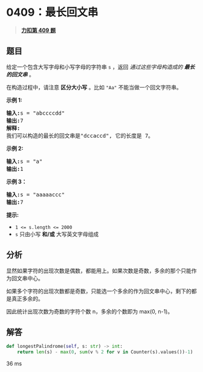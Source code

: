 # 0409：最长回文串


> <u>**[力扣第 409 题](https://leetcode.cn/problems/longest-palindrome/)**</u>

## 题目

<p>给定一个包含大写字母和小写字母的字符串<meta charset="UTF-8" /> <code>s</code> ，返回 <em>通过这些字母构造成的 <strong>最长的回文串</strong></em> 。</p>

<p>在构造过程中，请注意 <strong>区分大小写</strong> 。比如 <code>"Aa"</code> 不能当做一个回文字符串。</p>



<p><strong>示例 1: </strong></p>

<pre>
<strong>输入:</strong>s = "abccccdd"
<strong>输出:</strong>7
<strong>解释:</strong>
我们可以构造的最长的回文串是"dccaccd", 它的长度是 7。
</pre>

<p><strong>示例 2:</strong></p>

<pre>
<strong>输入:</strong>s = "a"
<strong>输出:</strong>1
</pre>

<p><strong>示例 3：</strong></p>

<pre>
<strong>输入:</strong>s = "aaaaaccc"
<strong>输出:</strong>7</pre>



<p><strong>提示:</strong></p>

<ul>
<li><code>1 &lt;= s.length &lt;= 2000</code></li>
<li><code>s</code> 只由小写 <strong>和/或</strong> 大写英文字母组成</li>
</ul>


## 分析

显然如果字符的出现次数是偶数，都能用上。如果次数是奇数，多余的那个只能作为回文串中心。

如果多个字符的出现次数都是奇数，只能选一个多余的作为回文串中心，剩下的都是真正多余的。

因此统计出现次数为奇数的字符个数 n，多余的个数即为 max(0, n-1)。

## 解答

```python
def longestPalindrome(self, s: str) -> int:
	return len(s) - max(0, sum(v % 2 for v in Counter(s).values())-1)
```
36 ms
